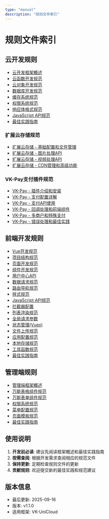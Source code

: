 ```yaml
---
type: "manual"
description: "规则文件索引"
---
```


# 规则文件索引

## 云开发规则
- [云开发框架概述](cloud-framework-overview.md)
- [云函数开发规范](cloud-function-development.md)
- [云对象开发规范](cloud-object-development.md)
- [数据库开发规范](cloud-database-development.md)
- [缓存系统规范](cloud-cache-system.md)
- [权限系统规范](cloud-permission-system.md)
- [响应体格式规范](cloud-response-format.md)
- [JavaScript API规范](cloud-javascript-api.md)
- [最佳实践指南](cloud-best-practices.md)

### 扩展云存储规范
- [扩展云存储 - 基础配置和文件管理](cloud-ext-storage-basic.md)
- [扩展云存储 - 图片处理API](cloud-ext-storage-images.md)
- [扩展云存储 - 视频处理API](cloud-ext-storage-videos.md)
- [扩展云存储 - CDN管理和高级功能](cloud-ext-storage-advanced.md)

### VK-Pay支付插件规范
- [VK-Pay - 插件介绍和安装](vk-pay-introduction.md)
- [VK-Pay - 支付配置详解](vk-pay-configuration.md)
- [VK-Pay - 支付API使用](vk-pay-api-usage.md)
- [VK-Pay - 回调处理和前端组件](vk-pay-callback-frontend.md)
- [VK-Pay - 多商户和特殊支付](vk-pay-advanced.md)
- [VK-Pay - 错误处理和最佳实践](vk-pay-error-handling.md)

## 前端开发规则
- [Vue开发规范](frontend-vue-development.md)
- [项目结构规范](frontend-project-structure.md)
- [页面开发规范](frontend-page-development.md)
- [组件开发规范](frontend-component-development.md)
- [用户中心API](frontend-user-center-api.md)
- [数据请求规范](frontend-data-request.md)
- [路由导航规范](frontend-routing-navigation.md)
- [样式规范](frontend-style-guide.md)
- [JavaScript API规范](frontend-javascript-api.md)
- [拦截器配置](frontend-interceptor-config.md)
- [列表渲染规范](frontend-list-rendering.md)
- [全局请求参数](frontend-global-params.md)
- [状态管理(Vuex)](frontend-state-management.md)
- [文件上传规范](frontend-file-upload.md)
- [应用配置规范](frontend-app-config.md)
- [本地存储规范](frontend-local-storage.md)
- [工具函数规范](frontend-utility-functions.md)
- [最佳实践指南](frontend-best-practices.md)

## 管理端规则
- [管理端框架概述](admin-framework-overview.md)
- [万能表格组件规范](admin-table-component.md)
- [万能表单组件规范](admin-form-component.md)
- [权限系统规范](admin-permission-system.md)
- [菜单配置规范](admin-menu-config.md)
- [页面模板规范](admin-page-templates.md)
- [最佳实践指南](admin-best-practices.md)

## 使用说明

1. **开发前必读**: 建议先阅读框架概述和最佳实践指南
2. **按需查阅**: 根据开发需求查阅相应的规范文件
3. **保持更新**: 定期检查规则文件的更新
4. **贡献规则**: 欢迎提交新的最佳实践和规范建议

## 版本信息
- 最后更新: 2025-09-16
- 版本: v1.1.0
- 适用框架: VK-UniCloud